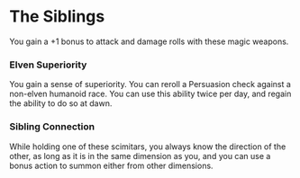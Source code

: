 # The Siblings

You gain a +1 bonus to attack and damage rolls with these magic weapons.

### Elven Superiority

You gain a sense of superiority.
You can reroll a Persuasion check against a non-elven humanoid race.
You can use this ability twice per day, and regain the ability to do so at dawn.

### Sibling Connection

While holding one of these scimitars, you always know the direction of the other, as long as it is in the same dimension as you, and you can use a bonus action to summon either from other dimensions.